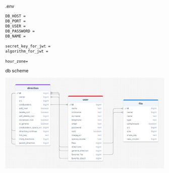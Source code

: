.env



    DB_HOST =
    DB_PORT =
    DB_USER =
    DB_PASSWORD =
    DB_NAME = 

    secret_key_for_jwt =
    algorithm_for_jwt =
    
    hour_zone=


db scheme

![img.png](img.png)
